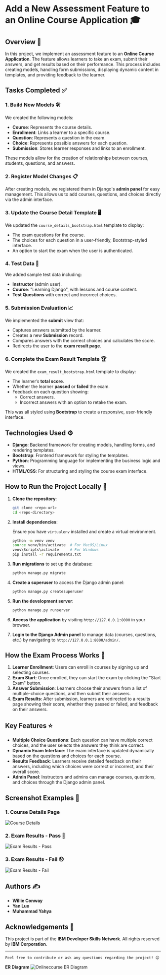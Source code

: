 
# Add a New Assessment Feature to an Online Course Application 🎓

## Overview 🌟

In this project, we implement an assessment feature to an **Online Course Application**. The feature allows learners to take an exam, submit their answers, and get results based on their performance. This process includes creating models, handling form submissions, displaying dynamic content in templates, and providing feedback to the learner.

## Tasks Completed ✅

### 1. **Build New Models** 🛠️
We created the following models:
- **Course**: Represents the course details.
- **Enrollment**: Links a learner to a specific course.
- **Question**: Represents a question in the exam.
- **Choice**: Represents possible answers for each question.
- **Submission**: Stores learner responses and links to an enrollment.

These models allow for the creation of relationships between courses, students, questions, and answers.

### 2. **Register Model Changes** 📋
After creating models, we registered them in Django's **admin panel** for easy management. This allows us to add courses, questions, and choices directly via the admin interface.

### 3. **Update the Course Detail Template** 🖥️
We updated the `course_details_bootstrap.html` template to display:
- The exam questions for the course.
- The choices for each question in a user-friendly, Bootstrap-styled interface.
- An option to start the exam when the user is authenticated.

### 4. **Test Data** 🧪
We added sample test data including:
- **Instructor** (admin user).
- **Course**: "Learning Django", with lessons and course content.
- **Test Questions** with correct and incorrect choices.

### 5. **Submission Evaluation** 📈
We implemented the **submit** view that:
- Captures answers submitted by the learner.
- Creates a new **Submission** record.
- Compares answers with the correct choices and calculates the score.
- Redirects the user to the **exam result page**.

### 6. **Complete the Exam Result Template** 🏆
We created the `exam_result_bootstrap.html` template to display:
- The learner’s **total score**.
- Whether the learner **passed** or **failed** the exam.
- Feedback on each question showing:
  - Correct answers.
  - Incorrect answers with an option to retake the exam.

This was all styled using **Bootstrap** to create a responsive, user-friendly interface.

## Technologies Used ⚙️

- **Django**: Backend framework for creating models, handling forms, and rendering templates.
- **Bootstrap**: Frontend framework for styling the templates.
- **Python**: Programming language for implementing the business logic and views.
- **HTML/CSS**: For structuring and styling the course exam interface.

## How to Run the Project Locally 🚀

1. **Clone the repository**:

   ```bash
   git clone <repo-url>
   cd <repo-directory>
   ```

2. **Install dependencies**:

   Ensure you have `virtualenv` installed and create a virtual environment.

   ```bash
   python -m venv venv
   source venv/bin/activate  # For MacOS/Linux
   venv\Scripts\activate     # For Windows
   pip install -r requirements.txt
   ```

3. **Run migrations** to set up the database:

   ```bash
   python manage.py migrate
   ```

4. **Create a superuser** to access the Django admin panel:

   ```bash
   python manage.py createsuperuser
   ```

5. **Run the development server**:

   ```bash
   python manage.py runserver
   ```

6. **Access the application** by visiting `http://127.0.0.1:8000` in your browser.

7. **Login to the Django Admin panel** to manage data (courses, questions, etc.) by navigating to `http://127.0.0.1:8000/admin/`.

## How the Exam Process Works 📝

1. **Learner Enrollment**: Users can enroll in courses by signing up and selecting courses.
2. **Exam Start**: Once enrolled, they can start the exam by clicking the "Start Exam" button.
3. **Answer Submission**: Learners choose their answers from a list of multiple-choice questions, and then submit their answers.
4. **Exam Results**: After submission, learners are redirected to a results page showing their score, whether they passed or failed, and feedback on their answers.

## Key Features ⭐

- **Multiple Choice Questions**: Each question can have multiple correct choices, and the user selects the answers they think are correct.
- **Dynamic Exam Interface**: The exam interface is updated dynamically based on the questions and choices for each course.
- **Results Feedback**: Learners receive detailed feedback on their answers, including which choices were correct or incorrect, and their overall score.
- **Admin Panel**: Instructors and admins can manage courses, questions, and choices through the Django admin panel.

## Screenshot Examples 📸

### 1. **Course Details Page**
![Course Details](https://github.com/Willie-Conway/my-course-repo/blob/dae527f430247697b2b6137fa198c5c1c79d8a96/Screenshots/Lesson%20Page.png)

### 2. **Exam Results - Pass** 🎉
![Exam Results - Pass](https://github.com/Willie-Conway/my-course-repo/blob/dae527f430247697b2b6137fa198c5c1c79d8a96/Screenshots/Answers.png)

### 3. **Exam Results - Fail** 😞
![Exam Results - Fail](https://github.com/Willie-Conway/my-course-repo/blob/dae527f430247697b2b6137fa198c5c1c79d8a96/Screenshots/Incorrect%20Answers.png)

## Authors ✍️
- **Willie Conway**
- **Yan Luo**
- **Muhammad Yahya**

## Acknowledgements 🤝

This project is part of the **IBM Developer Skills Network**. All rights reserved by **IBM Corporation**.

---
```
Feel free to contribute or ask any questions regarding the project! 😊
```
**ER Diagram**
![Onlinecourse ER Diagram](https://github.com/ibm-developer-skills-network/final-cloud-app-with-database/blob/master/static/media/course_images/onlinecourse_app_er.png)
